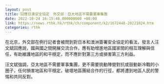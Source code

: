 ```yaml
---
layout: post
title: 回應日澳安全協定　外交部：亞太地區不需要軍事集團
date: 2022-10-24 16:15:48.000000000 +08:00
link: https://news.rthk.hk/rthk/ch/component/k2/1672448-20221024.htm
categories: rthk
---
```


在北京，外交部在例行記者會被問到對日本和澳洲簽署安全協定的看法，發言人汪文斌回應說，國與國之間開展交流合作，應有助增進地區國家間的相互理解與信任，有助維護地區的和平穩定，而不應針對第三方或損害第三方利益。

汪文斌強調，亞太地區不需要軍事集團，更不需要挑動陣營對抗或鼓動新冷戰的小圈子，任何損害地區和平穩定，破壞地區團結合作的行徑，都將遭到地區人民的警惕和共同反對。
